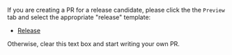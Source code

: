 If you are creating a PR for a release candidate, please click the the `Preview` tab and select the appropriate "release" template:

* [Release](?expand=1&template=release.md)

Otherwise, clear this text box and start writing your own PR. 
